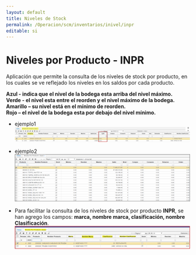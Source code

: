 ```yaml
---
layout: default
title: Niveles de Stock
permalink: /Operacion/scm/inventarios/inivel/inpr
editable: si
---
```


# Niveles por Producto - INPR

Aplicación que permite la consulta de los niveles de stock por producto, en los cuales se ve reflejado los niveles en los saldos por cada producto.  

**Azul - indica que el nivel de la bodega esta arriba del nivel máximo.  
Verde - el nivel esta entre el reorden y el nivel máximo de la bodega.  
Amarillo – su nivel está en el mínimo de reorden.  
Rojo – el nivel de la bodega esta por debajo del nivel mínimo.**  

* ejemplo1
	![](inpr2.png)
* ejemplo2
	![](inpr1.png)

* Para facilitar la consulta de los niveles de stock por producto **INPR**, se han agrego los campos: **marca, nombre marca, clasificación, nombre Clasificación**.  
    ![](inpr3.png)  
    

